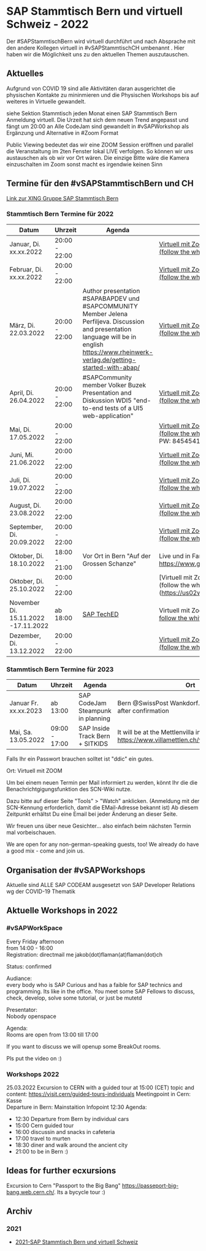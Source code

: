 # SAP Stammtisch Bern und virtuell Schweiz - 2022

Der #SAPStammtischBern wird virtuell durchführt und nach Absprache  mit den andere Kollegen virtuell in #vSAPStammtischCH umbenannt . Hier haben wir die Möglichkeit uns zu den aktuellen Themen auszutauschen.

## Aktuelles

Aufgrund von COVID 19 sind alle Aktivitäten daran ausgerichtet die physischen Kontakte zu mininmieren und die Physischen Workshops bis auf weiteres in Virtuelle gewandelt.

siehe Sektion Stammtisch jeden Monat einen SAP Stammtisch Bern Anmeldung virtuell. Die Urzeit hat sich dem neuen Trend angepasst und fängt um 20:00 an
Alle CodeJam sind gewandelt in #vSAPWorkshop als Ergänzung und Alternative in #Zoom Format

Public Viewing bedeutet das wir eine ZOOM Session eröffnen und parallel die Veranstaltung im 2ten Fenster lokal LIVE verfolgen.
So können wir uns austauschen als ob wir vor Ort wären. Die einzige Bitte wäre die Kamera einzuschalten im Zoom sonst macht es irgendwie keinen Sinn

## Termine für den #vSAPStammtischBern und CH

[Link zur XING Gruppe SAP Stammtisch Bern](https://www.xing.com/communities/groups/sap-stammtisch-bern-30f8-1079650)

### Stammtisch Bern Termine für 2022

| Datum | Uhrzeit | Agenda | Ort
| --- | --- | --- | ---
| Januar, Di. xx.xx.2022 | 20:00 - 22:00 | | [Virtuell mit Zoom</br> (follow the white rabbit :))](https://us02web.zoom.us/j/92185252407?pwd=bnovSVBUQk14eHA0cUlQSStJbytZdz09)
| Februar, Di. xx.xx.2022 | 20:00 - 22:00 | | [Virtuell mit Zoom</br> (follow the white rabbit :))](https://us02web.zoom.us/j/92185252407?pwd=bnovSVBUQk14eHA0cUlQSStJbytZdz09)
| März, Di. 22.03.2022 | 20:00 - 22:00 | Author presentation #SAPABAPDEV und #SAPCOMMUNITY Member Jelena Perfiljeva. Discussion and presentation language will be in english https://www.rheinwerk-verlag.de/getting-started-with-abap/| [Virtuell mit Zoom</br> (follow the white rabbit :))](https://us02web.zoom.us/j/92185252407?pwd=bnovSVBUQk14eHA0cUlQSStJbytZdz09) 
| April, Di. 26.04.2022 | 20:00 - 22:00 |#SAPCommunity member Volker Buzek Presentation and Diskussion WDI5 "end-to-end tests of a UI5 web-application" | [Virtuell mit Zoom</br> (follow the white rabbit :))](https://us02web.zoom.us/j/92185252407?pwd=bnovSVBUQk14eHA0cUlQSStJbytZdz09)
| Mai, Di. 17.05.2022 | 20:00 - 22:00 | | [Virtuell mit Zoom</br> (follow the white rabbit :))](https://us02web.zoom.us/j/92185252407?pwd=bnovSVBUQk14eHA0cUlQSStJbytZdz09)</br>PW: 8454541234
| Juni, Mi. 21.06.2022 | 20:00 - 22:00 | | [Virtuell mit Zoom</br> (follow the white rabbit :))](https://us02web.zoom.us/j/92185252407?pwd=bnovSVBUQk14eHA0cUlQSStJbytZdz09)</br>
| Juli, Di. 19.07.2022 | 20:00 - 22:00 | | [Virtuell mit Zoom</br> (follow the white rabbit :))](https://us02web.zoom.us/j/92185252407?pwd=bnovSVBUQk14eHA0cUlQSStJbytZdz09)
| August, Di. 23.08.2022 | 20:00 - 22:00 | | [Virtuell mit Zoom</br> (follow the white rabbit :))](https://us02web.zoom.us/j/92185252407?pwd=bnovSVBUQk14eHA0cUlQSStJbytZdz09)
| September, Di. 20.09.2022 | 20:00 - 22:00 | | [Virtuell mit Zoom</br> (follow the white rabbit :))](https://us02web.zoom.us/j/92185252407?pwd=bnovSVBUQk14eHA0cUlQSStJbytZdz09)
| Oktober, Di. 18.10.2022 | 18:00 - 21:00 | Vor Ort in Bern "Auf der Grossen Schanze"| Live und in Farbe :) https://www.grosseschanze.ch/ganztags
| Oktober, Di. 25.10.2022 | 20:00 - 22:00 | | [Virtuell mit Zoom</br> (follow the white rabbit :))](https://us02web.zoom.us/j/92185252407?
| November Di. 15.11.2022 -17.11.2022 | ab 18:00 | [SAP TechED](https://go3.events.sap.com/sapteched/hybrid/2022/reg/flow/sap/saptech2022/virtualdashboard/page/overview) |Virtuell mit Zoom </br> [follow the white rabbit :))](https://us02web.zoom.us/j/89250312936)
| Dezember, Di. 13.12.2022 | 20:00 - 22:00 | | [Virtuell mit Zoom </br> (follow the white rabbit :))](https://us02web.zoom.us/j/92185252407?pwd=bnovSVBUQk14eHA0cUlQSStJbytZdz09)


### Stammtisch Bern Termine für 2023

| Datum | Uhrzeit | Agenda | Ort
| --- | --- | --- | ---
| Januar Fr. xx.xx.2023 | ab 13:00 | SAP CodeJam Steampunk in planning  | Bern @SwissPost Wankdorf. Details will coming after confirmation
| Mai, Sa. 13.05.2022 | 09:00 - 17:00 | SAP Inside Track Bern + SITKIDS | It will be at the Mettlenvilla in Muri https://www.villamettlen.ch/vermietung/grundriss/
Falls Ihr ein Passwort brauchen solltet ist "ddic" ein gutes.

Ort: Virtuell mit ZOOM

Um bei einem neuen Termin per Mail informiert zu werden, könnt Ihr die die Benachrichtgigungsfunktion des SCN-Wiki nutze.

Dazu bitte auf dieser Seite "Tools" > "Watch" anklicken.    (Anmeldung mit der SCN-Kennung erforderlich, damit die EMail-Adresse bekannt ist)
Ab diesem Zeitpunkt erhältst Du eine Email bei jeder Änderung an dieser Seite.

Wir freuen uns über neue Gesichter... also einfach beim nächsten Termin mal vorbeischauen.

We are open for any non-german-speaking guests, too! We already do have a good mix - come and join us.

## Organisation der #vSAPWorkshops

 Aktuelle sind ALLE SAP CODEAM ausgesetzt von SAP Developer Relations wg der COVID-19 Thematik


## Aktuelle Workshops in 2022

### #vSAPWorkSpace

Every Friday afternoon  
from 14:00 - 16:00  
Registration: directmail me jakob(dot)flaman(at)flaman(dot)ch

Status: confirmed

Audiance:  
every body who is SAP Curious and has a faible for SAP technics and programming. Its like in the office. You meet some SAP Fellows to discuss, check, develop, solve some tutorial, or just be mutetd

Presentator:  
Nobody openspace

Agenda:  
Rooms are open from 13:00 till 17:00

If you want to discuss we will openup some BreakOut rooms.

Pls put the video on :)

### Workshops 2022
25.03.2022 Excursion to CERN with a guided tour at 15:00 (CET)
 topic and content:      https://visit.cern/guided-tours-individuals
 Meetingpoint in Cern: Kasse   
 Departure in Bern: Mainstaition Infopoint 12:30 
 Agenda:
 - 12:30 Departure from Bern by individual cars
 - 15:00 Cern guided tour
 - 16:00 discussin and snacks in cafeteria
 - 17:00 travel to murten
 - 18:30 diner and walk around the ancient city
 - 21:00 to be in Bern :)
  
## Ideas for further ecxursions
Excursion to Cern "Passport to the Big Bang" https://passeport-big-bang.web.cern.ch/. Its a bycycle tour :)

## Archiv

### 2021

- [2021-SAP Stammtisch Bern und virtuell Schweiz](2021.md)
